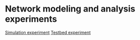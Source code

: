 # Network modeling and analysis experiments

[Simulation experiment](common-mistakes-simulation/SIMULATION)
[Testbed experiment](common-mistakes-simulation/TESTBED)
